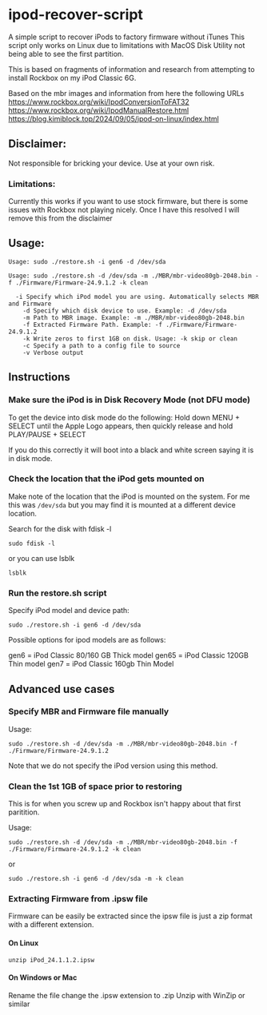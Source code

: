 # ipod-recover-script

A simple script to recover iPods to factory firmware without iTunes
This script only works on Linux due to limitations with MacOS Disk Utility not being able to see the first partition.

This is based on fragments of information and research from attempting to install Rockbox on my iPod Classic 6G.

Based on the mbr images and information from here the following URLs
https://www.rockbox.org/wiki/IpodConversionToFAT32
https://www.rockbox.org/wiki/IpodManualRestore.html
https://blog.kimiblock.top/2024/09/05/ipod-on-linux/index.html


## Disclaimer:
Not responsible for bricking your device. Use at your own risk.

### Limitations:
Currently this works if you want to use stock firmware, but there is some issues with Rockbox not playing nicely.
Once I have this resolved I will remove this  from the disclaimer

## Usage:
```
Usage: sudo ./restore.sh -i gen6 -d /dev/sda

Usage: sudo ./restore.sh -d /dev/sda -m ./MBR/mbr-video80gb-2048.bin -f ./Firmware/Firmware-24.9.1.2 -k clean

  -i Specify which iPod model you are using. Automatically selects MBR and Firmware 
	-d Specify which disk device to use. Example: -d /dev/sda
	-m Path to MBR image. Example: -m ./MBR/mbr-video80gb-2048.bin
	-f Extracted Firmware Path. Example: -f ./Firmware/Firmware-24.9.1.2
	-k Write zeros to first 1GB on disk. Usage: -k skip or clean
	-c Specify a path to a config file to source
	-v Verbose output
```

## Instructions

### Make sure the iPod is in Disk Recovery Mode (not DFU mode)

To get the device into disk mode do the following:
Hold down MENU + SELECT until the Apple Logo appears, then quickly release and hold PLAY/PAUSE + SELECT

If you do this correctly it will boot into a black and white screen saying it is in disk mode.

### Check the location that the iPod gets mounted on

Make note of the location that the iPod is mounted on the system.
For me this was `/dev/sda` but you may find it is mounted at a different device location. 

Search for the disk with fdisk -l
```
sudo fdisk -l
```

or you can use lsblk
```
lsblk
```

### Run the restore.sh script

Specify iPod model and device path:
```
sudo ./restore.sh -i gen6 -d /dev/sda
```

Possible options for ipod models are as follows:

gen6 = iPod Classic 80/160 GB Thick model
gen65 = iPod Classic 120GB Thin model
gen7 = iPod Classic 160gb Thin Model

## Advanced use cases

### Specify MBR and Firmware file manually

Usage:
```
sudo ./restore.sh -d /dev/sda -m ./MBR/mbr-video80gb-2048.bin -f ./Firmware/Firmware-24.9.1.2
```
Note that we do not specify the iPod version using this method.

### Clean the 1st 1GB of space prior to restoring
This is for when you screw up and Rockbox isn't happy about that first paritition.

Usage:
```
sudo ./restore.sh -d /dev/sda -m ./MBR/mbr-video80gb-2048.bin -f ./Firmware/Firmware-24.9.1.2 -k clean
```
or 
```
sudo ./restore.sh -i gen6 -d /dev/sda -m -k clean
```

### Extracting Firmware from .ipsw file
Firmware can be easily be extracted since the ipsw file is just a zip format with a different extension.

#### On Linux
```
unzip iPod_24.1.1.2.ipsw
```

#### On Windows or Mac
Rename the file change the .ipsw extension to .zip
Unzip with WinZip or similar
